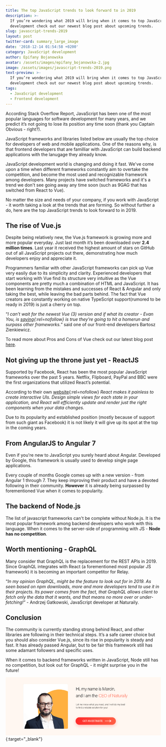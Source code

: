 ```yaml
---
title: The top JavaScript trends to look forward to in 2019
description: >-
  If you’re wondering what 2019 will bring when it comes to top JavaScript
  development check out our newest blog post about upcoming trends. 
slug: javascript-trends-2019
layout: post
twitter-card: summary_large_image
date: '2018-12-14 01:54:58 +0200'
category: JavaScript development
author: Epifany Bojanowska
avatar: /assets/images/epifany_bojanowska-2.jpg
image: /assets/images/javascript-trends-2019.png
text-preview: >-
  If you’re wondering what 2019 will bring when it comes to top JavaScript
  development check out our newest blog post about upcoming trends. 
tags:
  - JavaScript development
  - Frontend development
---
```

According Stack Overflow Report, JavaScript has been one of the most popular languages for software development for many years, and we predict it’s not going to lose its position any time soon (thank you Captain Obvious - right?). 

JavaScript frameworks and libraries listed below are usually the top choice for developers of web and mobile applications. One of the reasons why, is that frontend developers that are familliar with JavaScript can build backend applications with the lanugage they already know.

JavaScript development world is changing and doing it fast. We've come upon a time when different frameworks constantly aim to overtake the competition, and become the most used and recognizable framework among developers. Many projects have switched frameworks and it's a trend we don't see going away any time soon (such as 9GAG that has switched from React to Vue).

No matter the size and needs of your company, if you work with JavaScript - it worth taking a look at the trends that are forming. So without further a do, here are the top JavaScript trends to look forward to in 2019.

## The rise of Vue.js

Despite being relatively new, the Vue.js framework is growing more and more popular everyday. Just last month it’s been downloaded over **2.4 million times**. Last year it received the highest amount of stars on GitHub out of all JavaScript projects out there, demonstrating how much developers enjoy and appreciate it.

Programmers familiar with other JavaScript frameworks can pick up Vue very easily due to its simplicity and clarity. Experienced developers that start working with Vue find its structure very intuitive as the Vue components are pretty much a combination of HTML and JavaScript. It has been learning from the mistakes and successes of React & Angular and only taking the best, while leaving the bad parts behind. The fact that Vue creators are constantly working on native TypeScript support(rumored to be ready in 2019) is just a cherry on top.

“_I can’t wait for the newest Vue (3) version and if what its creator - Evan You, is [saying](https://medium.com/the-vue-point/plans-for-the-next-iteration-of-vue-js-777ffea6fabf){:rel=nofollow} is true they’re going to hit a homerun and surpass other frameworks._” said one of our front-end developers Bartosz Zienkiewicz.

To read more about Pros and Cons of Vue check out our latest blog post [here](https://naturaily.com/blog/pros-cons-vue-js).

##  Not giving up the throne just yet - ReactJS

Supported by Facebook, React has been the most popular JavaScript frameworks over the past 5 years. Netflix, Flipboard, PayPal and BBC were the first organizations that utilized React’s potential. 

According to their own [website](https://reactjs.org){:rel=nofollow} _React makes it painless to create interactive UIs. Design simple views for each state in your application, and React will efficiently update and render just the right components when your data changes._

Due to its popularity and established position (mostly because of support from such giant as Facebook) it is not likely it will give up its spot at the top in the coming years.

## From AngularJS to Angular 7

Even if you're new to JavaScript you surely heard about Angular. Developed by Google, this framework is usually used to develop single page applications. 

Every couple of months Google comes up with a new version - from Angular 1 through 7. They keep improving their product and have a devoted following in their community. **However** it is already being surpassed by forementioned Vue when it comes to popularity.

## The backend of Node.js 

The list of javascript frameworks can't be complete without Node.js. It is the most popular framework among backend developers who work with this language. When it comes to the server-side of programming with JS - **Node has no competition**.


## Worth mentioning - GraphQL

Many consider that GraphQL is the replacement for the REST APIs in 2019. Since GraphQL integrates with React (a forementioned most popular JS framework) it is becoming an important competitor for Relay.

“_In my opinion GraphQL, might be the feature to look out for in 2019. As seen based on npm downloads, more and more developers tend to use it in their projects. Its power comes from the fact, that GraphQL allows client to fetch only the data that it wants, and that means no more over or under-fetching!_” - Andrzej Gatkowski, JavaScript developer at Naturaily.

## Conclusion

The community is currently standing strong behind React, and other libraries are following in their technical steps. It’s a safe career choice but you should also consider Vue.js, since its rise in popularity is steady and fast. It has already passed Angular, but to be fair this framework still has some adamant followers and specific uses.


When it comes to backend frameworks written in JavaScript, Node still has no competition, but look out for GraphQL - it might surprise you in the future!

[![Get an estimate](/assets/images/get-an-estimate.png)](https://naturaily.com/get-an-estimate){:target="_blank"}
